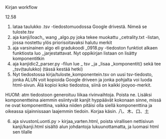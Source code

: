 Kirjan workflow 



12.58




1. lataa taulukko .tsv -tiedostomuodossa Google drivestä. Nimeä se tuloste.tsv
2. aja kanji/loach_ wang _algo.py joka tekee muokattu _cetrality.txt -listan, jossa nostettu ylös priorisoitavaksi halutu merkit
3. aja varsinainen algo eli gradukoodi _0918.py -tiedoston funktiot alkaen funktiosta luo _jarjestattavat. Nyt oppikirjan listaan on lisätty komponentitkin
4. aja kanjidic2_parser.py -filun lue _ tsv _ja _lisaa _komponentit() sekä tee _tsv(taulukko) (tässä kestää hetki)
5. Nyt tiedostossa kirja/tuloste_komponentein.tsv on uusi tsv-tiedosto, jonka ALUN voit kopioida Google driveen ja jonka pohjalta voi luoda html-sivun. Älä kopioi koko tiedostoa, siinä on kaikki jooyoo-merkit.

HUOM: atm tiedostoon generoituu liikaa rivinvaihtoja. Poista ne. Lisäksi komponentteina aiemmin esiintyvät kanjit hyppäävät kokonaan sinne, missä ne ovat komponenttina, vaikka niiden pitäisi olla siellä komponenttina ja oikeassa sijainnissaan laajemmin tiedoin. Korjaa käsin. 八、木、口、土

6. aja sivustonLuonti.py > kirjaa_varten.html, poista virallisen nettisivun kanji/kanji.html sisältö alun johdantoja lukuunottamatta, ja luomasi html sen tilalle
